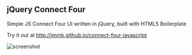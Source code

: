 ## jQuery Connect Four

Simple JS Connect Four UI written in jQuery, built with HTML5 Boilerplate

Try it out at http://jmmk.github.io/connect-four-javascript

![screenshot](http://i.imgur.com/1mM2XKo.png)
